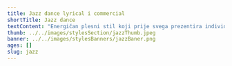 ```yaml
---
title: Jazz dance lyrical i commercial
shortTitle: Jazz dance
textContent: "Energičan plesni stil koji prije svega prezentira individualnost i originalnost plesača poznat je pod nazivom jazz dance. Karakteriziraju ga jedinstvenost pokreta, izolacije i kontrakcije tijela, veliki skokovi i brzi okreti. Za kvalitetnu izvedbu potrebna je dobra osnova u baletnoj tehnici jer s njom postižemo dobru ravnotežu i gracioznost u pokretu. Jazz dance se progurao među najpopularnije plesne stilove zbog svoje rasprostranjenosti u televizijskim emisijama, filmovima, glazbenim spotovima i reklamama. S vremenom je razvio i veliki broj podstilova kao što su: lyrical jazz, funky jazz, mtv jazz, musical jazz, modern jazz itd."
thumb: ../../images/stylesSection/jazzThumb.jpeg
banner: ../../images/stylesBanners/jazzBaner.png
ages: []
slug: jazz
---
```

